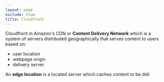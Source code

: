 ```yaml
---
layout: page
exclude: true
title: Cloudfront
---
```


Cloudfront in Amazon's CDN or **Content Delivery Network** which is a system of servers distributed geographically that serves content to users based on:

- user location
- webpage origin
- delivery server

An **edge location** is a located server which caches content to be deli


<!--stackedit_data:
eyJoaXN0b3J5IjpbMjA5ODc1Mjg4N119
-->